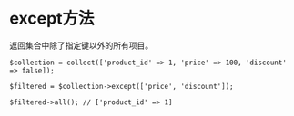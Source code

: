 # except方法

返回集合中除了指定键以外的所有项目。

```
$collection = collect(['product_id' => 1, 'price' => 100, 'discount' => false]);

$filtered = $collection->except(['price', 'discount']);

$filtered->all(); // ['product_id' => 1]
```





